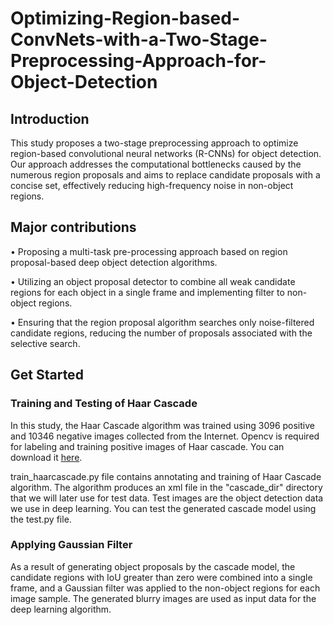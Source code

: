 # Optimizing-Region-based-ConvNets-with-a-Two-Stage-Preprocessing-Approach-for-Object-Detection

## Introduction
This study proposes a two-stage preprocessing approach to optimize region-based convolutional neural networks (R-CNNs) for object detection. Our approach addresses the computational bottlenecks caused by the numerous region proposals and aims to replace candidate proposals with a concise set, effectively reducing high-frequency noise in non-object regions.

## Major contributions

• Proposing a multi-task pre-processing approach based on region proposal-based deep object detection algorithms.

• Utilizing an object proposal detector to combine all weak candidate regions for each object in a single frame and implementing filter to non-object regions.

• Ensuring that the region proposal algorithm searches only noise-filtered candidate regions, reducing the number of proposals associated with the selective search.

## Get Started
### Training and Testing of Haar Cascade
In this study, the Haar Cascade algorithm was trained using 3096 positive and 10346 negative images collected from the Internet. Opencv is required for labeling and training positive images of Haar cascade. You can download it [here](https://sourceforge.net/projects/opencvlibrary/files/opencv-win/).

train_haarcascade.py file contains annotating and training of Haar Cascade algorithm. The algorithm produces an xml file in the "cascade_dir" directory that we will later use for test data.
Test images are the object detection data we use in deep learning. You can test the generated cascade model using the test.py file.

### Applying Gaussian Filter
As a result of generating object proposals by the cascade model, the candidate regions with IoU greater than zero were combined into a single frame, and a Gaussian filter was applied to the non-object regions for each image sample. The generated blurry images are used as input data for the deep learning algorithm.

